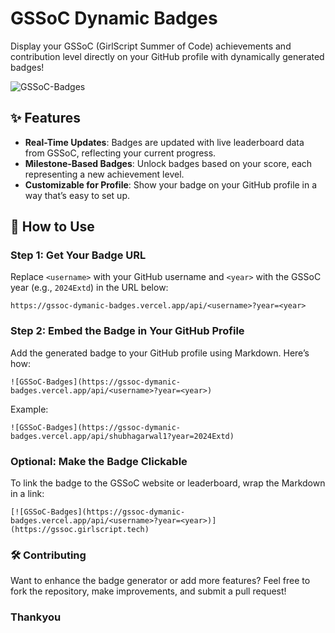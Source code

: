 # GSSoC Dynamic Badges

Display your GSSoC (GirlScript Summer of Code) achievements and contribution level directly on your GitHub profile with dynamically generated badges!

![GSSoC-Badges](https://gssoc-dymanic-badges.vercel.app/api/shubhagarwal1?year=2024Extd)

## ✨ Features

- **Real-Time Updates**: Badges are updated with live leaderboard data from GSSoC, reflecting your current progress.
- **Milestone-Based Badges**: Unlock badges based on your score, each representing a new achievement level.
- **Customizable for Profile**: Show your badge on your GitHub profile in a way that’s easy to set up.

## 🚀 How to Use

### Step 1: Get Your Badge URL

Replace `<username>` with your GitHub username and `<year>` with the GSSoC year (e.g., `2024Extd`) in the URL below:

```plaintext
https://gssoc-dymanic-badges.vercel.app/api/<username>?year=<year>
```

### Step 2: Embed the Badge in Your GitHub Profile
Add the generated badge to your GitHub profile using Markdown. Here’s how:
```plaintext
![GSSoC-Badges](https://gssoc-dymanic-badges.vercel.app/api/<username>?year=<year>)
```
Example:
```plaintext
![GSSoC-Badges](https://gssoc-dymanic-badges.vercel.app/api/shubhagarwal1?year=2024Extd)
```
### Optional: Make the Badge Clickable
To link the badge to the GSSoC website or leaderboard, wrap the Markdown in a link:
```plaintext
[![GSSoC-Badges](https://gssoc-dymanic-badges.vercel.app/api/<username>?year=<year>)](https://gssoc.girlscript.tech)
```
### 🛠️ Contributing
Want to enhance the badge generator or add more features? Feel free to fork the repository, make improvements, and submit a pull request!

### Thankyou
